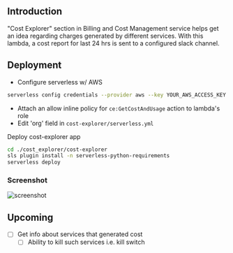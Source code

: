 ## Introduction

"Cost Explorer" section in Billing and Cost Management service helps get an idea regarding charges generated by different services.
With this lambda, a cost report for last 24 hrs is sent to a configured slack channel.

## Deployment

- Configure serverless w/ AWS
```bash
serverless config credentials --provider aws --key YOUR_AWS_ACCESS_KEY --secret YOUR_AWS_SECRET_KEY
```
- Attach an allow inline policy for `ce:GetCostAndUsage` action to lambda's role
- Edit 'org' field in `cost-explorer/serverless.yml`

Deploy cost-explorer app
```bash
cd ./cost_explorer/cost-explorer
sls plugin install -n serverless-python-requirements
serverless deploy
```

### Screenshot

![screenshot](https://i.ibb.co/jkrbFBCC/Screenshot-2025-03-03-233117.png "Slack Message")

## Upcoming

- [ ] Get info about services that generated cost
  - [ ] Ability to kill such services i.e. kill switch